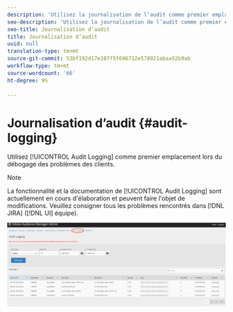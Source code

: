 ```yaml
---
description: 'Utilisez la journalisation de l’audit comme premier emplacement lors du débogage des problèmes des clients. '
seo-description: 'Utilisez la journalisation de l’audit comme premier emplacement lors du débogage des problèmes des clients. '
seo-title: Journalisation d’audit
title: Journalisation d’audit
uuid: null
translation-type: tm+mt
source-git-commit: 53bf192d17e107f5f696712e578921abaa52b9ab
workflow-type: tm+mt
source-wordcount: '66'
ht-degree: 9%

---
```



# Journalisation d’audit {#audit-logging}

Utilisez [!UICONTROL  Audit Logging] comme premier emplacement lors du débogage des problèmes des clients.

>[!NOTE]
>
>La fonctionnalité et la documentation de [!UICONTROL Audit Logging] sont actuellement en cours d&#39;élaboration et peuvent faire l&#39;objet de modifications. Veuillez consigner tous les problèmes rencontrés dans [!DNL JIRA] ([!DNL UI] équipe).

![Vue de journalisation d&#39;audit](assets/audit-logging-img.png)

<!-- 

In the **Audit Type** drop-down selector, choose between:

* [!UICONTROL Partner]
* [!UICONTROL User]
* [!UICONTROL Group]
* [!UICONTROL Datasource Summary]
* [!UICONTROL General Datasource]
* [!UICONTROL Merge Rule Datasource]
* [!UICONTROL Data Feed]
* [!UICONTROL Data Feed Subscription]
* [!UICONTROL Trait Summary]
* [!UICONTROL Trait Rule]
* [!UICONTROL Segment Summary]
* [!UICONTROL Destination Summary]
* [!UICONTROL Server to Server Destination]
* [!UICONTROL Derived Signal]
* [!UICONTROL Model]
* [!UICONTROL Segment Test Group]

The **Object ID** is the ID of the item you're researching. See the table below for which ID corresponds to the Object ID in each case:

Audit Type | Object ID |
---------|----------|
 [!UICONTROL Partner] | Partner ID - PID |
 [!UICONTROL User] | User ID |
 [!UICONTROL Group] | B3 |
 [!UICONTROL Datasource Summary] | Data Source ID |
 [!UICONTROL General Datasource] | Data Source ID |
 [!UICONTROL Merge Rule Datasource] | Data Source ID |
 [!UICONTROL Data Feed] | Data Feed ID |
 [!UICONTROL Data Feed Subscription] | Data Feed ID |
 [!UICONTROL Trait Summary] | SID (trait) |
 [!UICONTROL Trait Rule] | SID (trait) |
 [!UICONTROL Segment Summary] |  |
 [!UICONTROL Destination Summary] |  |
 [!UICONTROL Server-to-Server Destination]| N/A |
 [!UICONTROL Derived Signal] | N/A |
 [!UICONTROL Model] | N/A |
 [!UICONTROL Segment Test Group] | N/A |

 Use [!UICONTROL Start Date] ([!DNL UTC]) and [!UICONTROL End Date] ([!DNL UTC]) to narrow down the time interval of the logs.

 -->